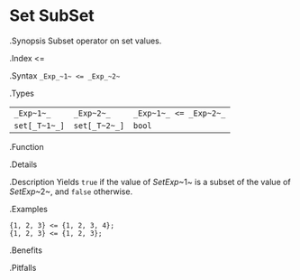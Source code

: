 # Set SubSet

.Synopsis
Subset operator on set values.

.Index
<=

.Syntax
`_Exp_~1~ <= _Exp_~2~`

.Types


|               |                |                          |
| --- | --- | --- |
| `_Exp~1~_`    |  `_Exp~2~_`    | `_Exp~1~_ <= _Exp~2~_`   |
| `set[_T~1~_]` |  `set[_T~2~_]` | `bool`                 |


.Function

.Details

.Description
Yields `true` if the value of _SetExp_~1~ is a subset of the value of _SetExp_~2~, and `false` otherwise.

.Examples
```rascal-shell
{1, 2, 3} <= {1, 2, 3, 4};
{1, 2, 3} <= {1, 2, 3};
```

.Benefits

.Pitfalls


